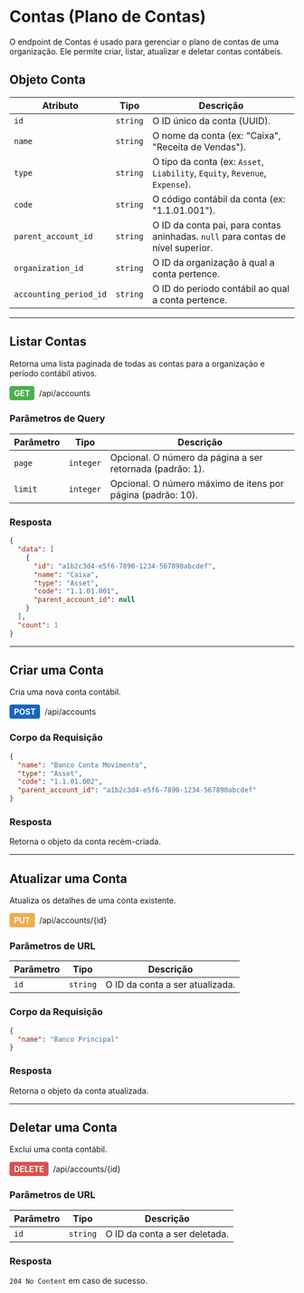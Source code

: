# Contas (Plano de Contas)

O endpoint de Contas é usado para gerenciar o plano de contas de uma organização. Ele permite criar, listar, atualizar e deletar contas contábeis.

## Objeto Conta

| Atributo | Tipo | Descrição |
|---|---|---|
| `id` | `string` | O ID único da conta (UUID). |
| `name` | `string` | O nome da conta (ex: "Caixa", "Receita de Vendas"). |
| `type` | `string` | O tipo da conta (ex: `Asset`, `Liability`, `Equity`, `Revenue`, `Expense`). |
| `code` | `string` | O código contábil da conta (ex: "1.1.01.001"). |
| `parent_account_id` | `string` | O ID da conta pai, para contas aninhadas. `null` para contas de nível superior. |
| `organization_id` | `string` | O ID da organização à qual a conta pertence. |
| `accounting_period_id` | `string` | O ID do período contábil ao qual a conta pertence. |

---

## Listar Contas

Retorna uma lista paginada de todas as contas para a organização e período contábil ativos.

<div style="display: flex; align-items: center; gap: 8px; margin-bottom: 16px;">
  <span style="background-color: #4CAF50; color: white; padding: 4px 8px; border-radius: 4px; font-weight: bold;">GET</span>
  <span>/api/accounts</span>
</div>

### Parâmetros de Query

| Parâmetro | Tipo | Descrição |
|---|---|---|
| `page` | `integer` | Opcional. O número da página a ser retornada (padrão: 1). |
| `limit` | `integer` | Opcional. O número máximo de itens por página (padrão: 10). |

### Resposta

```json
{
  "data": [
    {
      "id": "a1b2c3d4-e5f6-7890-1234-567890abcdef",
      "name": "Caixa",
      "type": "Asset",
      "code": "1.1.01.001",
      "parent_account_id": null
    }
  ],
  "count": 1
}
```

---

## Criar uma Conta

Cria uma nova conta contábil.

<div style="display: flex; align-items: center; gap: 8px; margin-bottom: 16px;">
  <span style="background-color: #1867C0; color: white; padding: 4px 8px; border-radius: 4px; font-weight: bold;">POST</span>
  <span>/api/accounts</span>
</div>

### Corpo da Requisição

```json
{
  "name": "Banco Conta Movimento",
  "type": "Asset",
  "code": "1.1.01.002",
  "parent_account_id": "a1b2c3d4-e5f6-7890-1234-567890abcdef"
}
```

### Resposta

Retorna o objeto da conta recém-criada.

---

## Atualizar uma Conta

Atualiza os detalhes de uma conta existente.

<div style="display: flex; align-items: center; gap: 8px; margin-bottom: 16px;">
  <span style="background-color: #f0ad4e; color: white; padding: 4px 8px; border-radius: 4px; font-weight: bold;">PUT</span>
  <span>/api/accounts/{id}</span>
</div>

### Parâmetros de URL

| Parâmetro | Tipo | Descrição |
|---|---|---|
| `id` | `string` | O ID da conta a ser atualizada. |

### Corpo da Requisição

```json
{
  "name": "Banco Principal"
}
```

### Resposta

Retorna o objeto da conta atualizada.

---

## Deletar uma Conta

Exclui uma conta contábil.

<div style="display: flex; align-items: center; gap: 8px; margin-bottom: 16px;">
  <span style="background-color: #d9534f; color: white; padding: 4px 8px; border-radius: 4px; font-weight: bold;">DELETE</span>
  <span>/api/accounts/{id}</span>
</div>

### Parâmetros de URL

| Parâmetro | Tipo | Descrição |
|---|---|---|
| `id` | `string` | O ID da conta a ser deletada. |

### Resposta

`204 No Content` em caso de sucesso.